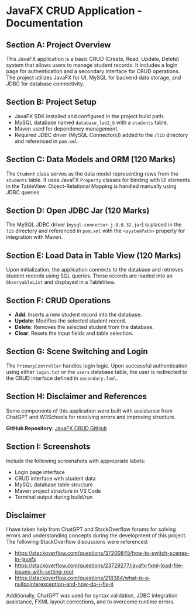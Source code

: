 
# JavaFX CRUD Application - Documentation

## Section A: Project Overview
This JavaFX application is a basic CRUD (Create, Read, Update, Delete) system that allows users to manage student records. It includes a login page for authentication and a secondary interface for CRUD operations. The project utilizes JavaFX for UI, MySQL for backend data storage, and JDBC for database connectivity.

## Section B: Project Setup
- JavaFX SDK installed and configured in the project build path.
- MySQL database named `database_lab2_b` with a `students` table.
- Maven used for dependency management.
- Required JDBC driver (MySQL Connector/J) added to the `/lib` directory and referenced in `pom.xml`.

## Section C: Data Models and ORM (120 Marks)
The `Student` class serves as the data model representing rows from the `students` table. It uses JavaFX `Property` classes for binding with UI elements in the TableView. Object-Relational Mapping is handled manually using JDBC queries.

## Section D: Open JDBC Jar (120 Marks)
The MySQL JDBC driver (`mysql-connector-j-8.0.32.jar`) is placed in the `lib` directory and referenced in `pom.xml` with the `<systemPath>` property for integration with Maven.

## Section E: Load Data in Table View (120 Marks)
Upon initialization, the application connects to the database and retrieves student records using SQL queries. These records are loaded into an `ObservableList` and displayed in a TableView.

## Section F: CRUD Operations
- **Add**: Inserts a new student record into the database.
- **Update**: Modifies the selected student record.
- **Delete**: Removes the selected student from the database.
- **Clear**: Resets the input fields and table selection.

## Section G: Scene Switching and Login
The `PrimaryController` handles login logic. Upon successful authentication using either `login.txt` or the `users` database table, the user is redirected to the CRUD interface defined in `secondary.fxml`.

## Section H: Disclaimer and References
Some components of this application were built with assistance from ChatGPT and W3Schools for resolving errors and improving structure.

**GitHub Repository**: [JavaFX CRUD GitHub](https://github.com/SaddamHussainSafi/JavaFX_Application_LAB_2B)

## Section I: Screenshots
Include the following screenshots with appropriate labels:
- Login page interface
- CRUD interface with student data
- MySQL database table structure
- Maven project structure in VS Code
- Terminal output during build/run

## Disclaimer
I have taken help from ChatGPT and StackOverflow forums for solving errors and understanding concepts during the development of this project. The following StackOverflow discussions were referenced:

- https://stackoverflow.com/questions/37200845/how-to-switch-scenes-in-javafx
- https://stackoverflow.com/questions/23729277/javafx-fxml-load-file-issues-with-setting-root
- https://stackoverflow.com/questions/218384/what-is-a-nullpointerexception-and-how-do-i-fix-it

Additionally, ChatGPT was used for syntax validation, JDBC integration assistance, FXML layout corrections, and to overcome runtime errors.
